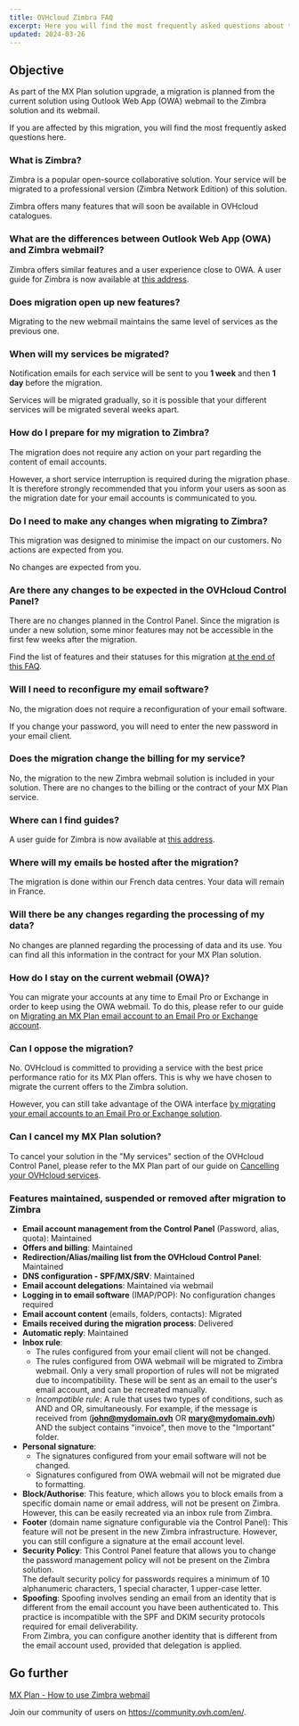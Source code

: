 ```yaml
---
title: OVHcloud Zimbra FAQ
excerpt: Here you will find the most frequently asked questions about the migration of OVHcloud MX Plan solution to Zimbra
updated: 2024-03-26
---
```


## Objective

As part of the MX Plan solution upgrade, a migration is planned from the current solution using Outlook Web App (OWA) webmail to the Zimbra solution and its webmail.

If you are affected by this migration, you will find the most frequently asked questions here.

### What is Zimbra?

Zimbra is a popular open-source collaborative solution. Your service will be migrated to a professional version (Zimbra Network Edition) of this solution.

Zimbra offers many features that will soon be available in OVHcloud catalogues.

### What are the differences between Outlook Web App (OWA) and Zimbra webmail?

Zimbra offers similar features and a user experience close to OWA. A user guide for Zimbra is now available at [this address](/pages/web_cloud/email_and_collaborative_solutions/mx_plan/email_zimbra).

### Does migration open up new features?

Migrating to the new webmail maintains the same level of services as the previous one.

### When will my services be migrated?

Notification emails for each service will be sent to you **1 week** and then **1 day** before the migration.

Services will be migrated gradually, so it is possible that your different services will be migrated several weeks apart.

### How do I prepare for my migration to Zimbra?

The migration does not require any action on your part regarding the content of email accounts.

However, a short service interruption is required during the migration phase. It is therefore strongly recommended that you inform your users as soon as the migration date for your email accounts is communicated to you.

### Do I need to make any changes when migrating to Zimbra?

This migration was designed to minimise the impact on our customers. No actions are expected from you.

No changes are expected from you.

### Are there any changes to be expected in the OVHcloud Control Panel?

There are no changes planned in the Control Panel. Since the migration is under a new solution, some minor features may not be accessible in the first few weeks after the migration.

Find the list of features and their statuses for this migration [at the end of this FAQ](#features).

### Will I need to reconfigure my email software?

No, the migration does not require a reconfiguration of your email software.

If you change your password, you will need to enter the new password in your email client.

### Does the migration change the billing for my service?

No, the migration to the new Zimbra webmail solution is included in your solution. There are no changes to the billing or the contract of your MX Plan service.

### Where can I find guides?

A user guide for Zimbra is now available at [this address](/pages/web_cloud/email_and_collaborative_solutions/mx_plan/email_zimbra).

### Where will my emails be hosted after the migration?

The migration is done within our French data centres. Your data will remain in France.

### Will there be any changes regarding the processing of my data?

No changes are planned regarding the processing of data and its use. You can find all this information in the contract for your MX Plan solution.

### How do I stay on the current webmail (OWA)?

You can migrate your accounts at any time to Email Pro or Exchange in order to keep using the OWA webmail. To do this, please refer to our guide on [Migrating an MX Plan email account to an Email Pro or Exchange account](/pages/web_cloud/email_and_collaborative_solutions/migrating/migration_control_panel).

### Can I oppose the migration?

No. OVHcloud is committed to providing a service with the best price performance ratio for its MX Plan offers. This is why we have chosen to migrate the current offers to the Zimbra solution.

However, you can still take advantage of the OWA interface [by migrating your email accounts to an Email Pro or Exchange solution](/pages/web_cloud/email_and_collaborative_solutions/migrating/migration_control_panel).

### Can I cancel my MX Plan solution?

To cancel your solution in the "My services" section of the OVHcloud Control Panel, please refer to the MX Plan part of our guide on [Cancelling your OVHcloud services](/pages/account_and_service_management/managing_billing_payments_and_services/how_to_cancel_services#mxplan).

### Features maintained, suspended or removed after migration to Zimbra <a name="features"></a>

- **Email account management from the Control Panel** (Password, alias, quota): Maintained
- **Offers and billing**: Maintained
- **Redirection/Alias/mailing list from the OVHcloud Control Panel**: Maintained
- **DNS configuration - SPF/MX/SRV**: Maintained
- **Email account delegations**: Maintained via webmail
- **Logging in to email software** (IMAP/POP): No configuration changes required
- **Email account content** (emails, folders, contacts): Migrated
- **Emails received during the migration process**: Delivered
- **Automatic reply**: Maintained
- **Inbox rule**:
    - The rules configured from your email client will not be changed.
    - The rules configured from OWA webmail will be migrated to Zimbra webmail. Only a very small proportion of rules will not be migrated due to incompatibility. These will be sent as an email to the user's email account, and can be recreated manually.
    - *Incompatible rule*: A rule that uses two types of conditions, such as AND and OR, simultaneously. For example, if the message is received from (**john@mydomain.ovh** OR **mary@mydomain.ovh**) AND the subject contains "invoice", then move to the "Important" folder.
- **Personal signature**:
    - The signatures configured from your email software will not be changed.
    - Signatures configured from OWA webmail will not be migrated due to formatting.
- **Block/Authorise**: This feature, which allows you to block emails from a specific domain name or email address, will not be present on Zimbra. However, this can be easily recreated via an inbox rule from Zimbra.
- **Footer** (domain name signature configurable via the Control Panel): This feature will not be present in the new Zimbra infrastructure. However, you can still configure a signature at the email account level.
- **Security Policy**: This Control Panel feature that allows you to change the password management policy will not be present on the Zimbra solution.<br>The default security policy for passwords requires a minimum of 10 alphanumeric characters, 1 special character, 1 upper-case letter.
- **Spoofing**: Spoofing involves sending an email from an identity that is different from the email account you have been authenticated to. This practice is incompatible with the SPF and DKIM security protocols required for email deliverability.<br>From Zimbra, you can configure another identity that is different from the email account used, provided that delegation is applied.

## Go further

[MX Plan - How to use Zimbra webmail](/pages/web_cloud/email_and_collaborative_solutions/mx_plan/email_zimbra)

Join our community of users on <https://community.ovh.com/en/>.
